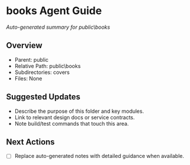 ﻿# books Agent Guide
*Auto-generated summary for public\books*

## Overview
- Parent: public
- Relative Path: public\books
- Subdirectories: covers
- Files: None

## Suggested Updates
- Describe the purpose of this folder and key modules.
- Link to relevant design docs or service contracts.
- Note build/test commands that touch this area.

## Next Actions
- [ ] Replace auto-generated notes with detailed guidance when available.
